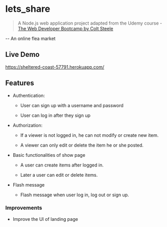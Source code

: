 # lets_share

> A Node.js web application project adapted from the Udemy course - [The Web Developer Bootcamp by Colt Steele](https://www.udemy.com/the-web-developer-bootcamp/)

-- An online flea market

## Live Demo

https://sheltered-coast-57791.herokuapp.com/

## Features

* Authentication:

  * User can sign up with a username and password
  
  * User can log in after they sign up
  
* Authorization:
  
  * If a viewer is not logged in, he can not modify or create new item.
  
  * A viewer can only edit or delete the item he or she posted.
 
* Basic functionalities of show page

  * A user can create items after logged in.
  
  * Later a user can edit or delete items.
  
* Flash message
 
  * Flash message when user log in, log out or sign up.
  
### Improvements

* Improve the UI of landing page
 
